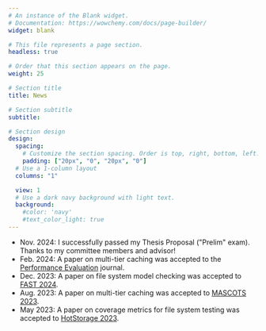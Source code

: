 ```yaml
---
# An instance of the Blank widget.
# Documentation: https://wowchemy.com/docs/page-builder/
widget: blank

# This file represents a page section.
headless: true

# Order that this section appears on the page.
weight: 25

# Section title
title: News

# Section subtitle
subtitle:

# Section design
design:
  spacing:
    # Customize the section spacing. Order is top, right, bottom, left.
    padding: ["20px", "0", "20px", "0"]
  # Use a 1-column layout
  columns: "1"

  view: 1
  # Use a dark navy background with light text.
  background:
    #color: 'navy'
    #text_color_light: true
---
```


<ul>
  <li>Nov. 2024: I successfully passed my Thesis Proposal ("Prelim" exam). Thanks to my committee members and advisor!</li>
  <li>Feb. 2024: A paper on multi-tier caching was accepted to the <a href="https://www.sciencedirect.com/journal/performance-evaluation">Performance Evaluation</a> journal.</li>
  <li>Dec. 2023: A paper on file system model checking was accepted to <a href="https://www.usenix.org/conference/fast24">FAST 2024</a>.</li>
  <li>Aug. 2023: A paper on multi-tier caching was accepted to <a href="https://mascots.iitis.pl/">MASCOTS 2023</a>.</li>
  <li>May 2023: A paper on coverage metrics for file system testing was accepted to <a href="https://www.hotstorage.org/2023/">HotStorage 2023</a>.</li>
<!--
  <li>May 2022: I started a summer internship at <a href="https://samsungmsl.com/">Memory Solutions Lab, Samsung Semiconductor</a>.</li>
  <li>Mar. 2022: I delivered a presentation with Prof. Scott Smolka at <a href="https://gears.win.tue.nl/events/dmcd22/">Dutch Model Checking Day 2022</a>.</li>
  <li><b>[Jan. 2022]</b>  I passed the Research Proficiency Examination and advanced to candidacy.</li>
  <li><b>[Jun. 2021]</b>  A paper on model checking for file system development got accepted by <a href="https://www.hotstorage.org/2021/">HotStorage 2021</a>.</li>
  <li><b>[Feb. 2020]</b>  A paper on content sifting storage got accepted by <a href="https://www.dac.com/About/Conference-Archive/57th-DAC-2020/">DAC 2020</a>.</li>
  <li><b>[Jan. 2020]</b>  I joined <a href="https://www.fsl.cs.stonybrook.edu/">File systems and Storage Lab (FSL)</a>.</li>
-->
</ul>
